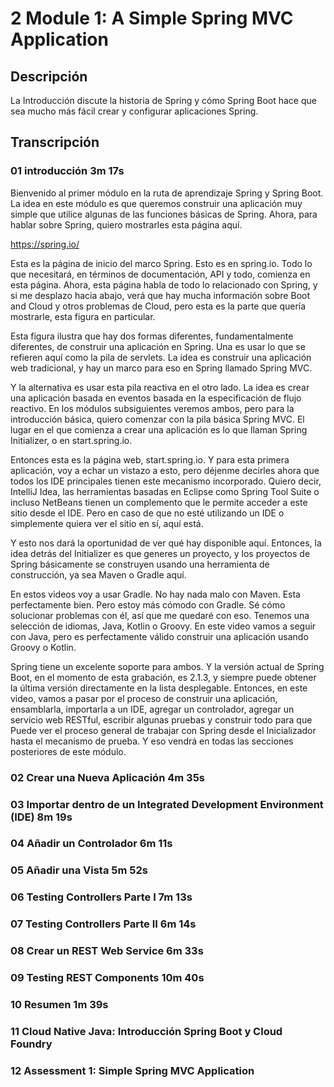 # 2 Module 1: A Simple Spring MVC Application

## Descripción

La Introducción discute la historia de Spring y cómo Spring Boot hace que sea mucho más fácil crear y configurar aplicaciones Spring.

## Transcripción

### 01 introducción 3m 17s

Bienvenido al primer módulo en la ruta de aprendizaje Spring y Spring Boot. La idea en este módulo es que queremos construir una aplicación muy simple que utilice algunas de las funciones básicas de Spring. Ahora, para hablar sobre Spring, quiero mostrarles esta página aquí. 

https://spring.io/

Esta es la página de inicio del marco Spring. Esto es en spring.io. Todo lo que necesitará, en términos de documentación, API y todo, comienza en esta página. Ahora, esta página habla de todo lo relacionado con Spring, y si me desplazo hacia abajo, verá que hay mucha información sobre Boot and Cloud y otros problemas de Cloud, pero esta es la parte que quería mostrarle, esta figura en particular. 

Esta figura ilustra que hay dos formas diferentes, fundamentalmente diferentes, de construir una aplicación en Spring. Una es usar lo que se refieren aquí como la pila de servlets. La idea es construir una aplicación web tradicional, y hay un marco para eso en Spring llamado Spring MVC. 

Y la alternativa es usar esta pila reactiva en el otro lado. La idea es crear una aplicación basada en eventos basada en la especificación de flujo reactivo. En los módulos subsiguientes veremos ambos, pero para la introducción básica, quiero comenzar con la pila básica Spring MVC. El lugar en el que comienza a crear una aplicación es lo que llaman Spring Initializer, o en start.spring.io. 

Entonces esta es la página web, start.spring.io. Y para esta primera aplicación, voy a echar un vistazo a esto, pero déjenme decirles ahora que todos los IDE principales tienen este mecanismo incorporado. Quiero decir, IntelliJ Idea, las herramientas basadas en Eclipse como Spring Tool Suite o incluso NetBeans tienen un complemento que le permite acceder a este sitio desde el IDE. Pero en caso de que no esté utilizando un IDE o simplemente quiera ver el sitio en sí, aquí está. 

Y esto nos dará la oportunidad de ver qué hay disponible aquí. Entonces, la idea detrás del Initializer es que generes un proyecto, y los proyectos de Spring básicamente se construyen usando una herramienta de construcción, ya sea Maven o Gradle aquí. 

En estos videos voy a usar Gradle. No hay nada malo con Maven. Esta perfectamente bien. Pero estoy más cómodo con Gradle. Sé cómo solucionar problemas con él, así que me quedaré con eso. Tenemos una selección de idiomas, Java, Kotlin o Groovy. En este video vamos a seguir con Java, pero es perfectamente válido construir una aplicación usando Groovy o Kotlin. 

Spring tiene un excelente soporte para ambos. Y la versión actual de Spring Boot, en el momento de esta grabación, es 2.1.3, y siempre puede obtener la última versión directamente en la lista desplegable. Entonces, en este video, vamos a pasar por el proceso de construir una aplicación, ensamblarla, importarla a un IDE, agregar un controlador, agregar un servicio web RESTful, escribir algunas pruebas y construir todo para que Puede ver el proceso general de trabajar con Spring desde el Inicializador hasta el mecanismo de prueba. Y eso vendrá en todas las secciones posteriores de este módulo.

### 02 Crear una Nueva Aplicación 4m 35s

### 03 Importar dentro de un Integrated Development Environment (IDE) 8m 19s

### 04 Añadir un Controlador 6m 11s

### 05 Añadir una Vista 5m 52s

### 06 Testing Controllers Parte I 7m 13s

### 07 Testing Controllers Parte II 6m 14s

### 08 Crear un REST Web Service 6m 33s

### 09 Testing REST Components 10m 40s

### 10 Resumen 1m 39s

### 11 Cloud Native Java: Introducción Spring Boot y Cloud Foundry

### 12 Assessment 1: Simple Spring MVC Application

